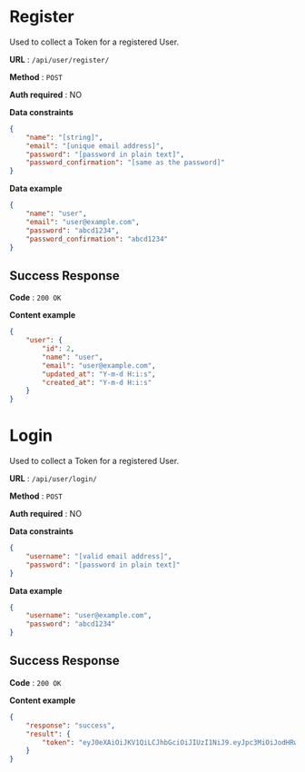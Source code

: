 # Register

Used to collect a Token for a registered User.

**URL** : `/api/user/register/`

**Method** : `POST`

**Auth required** : NO

**Data constraints**

```json
{
    "name": "[string]",
    "email": "[unique email address]",
    "password": "[password in plain text]",
    "password_confirmation": "[same as the password]"
}
```

**Data example**

```json
{
    "name": "user",
    "email": "user@example.com",
    "password": "abcd1234",
    "password_confirmation": "abcd1234"
}
```

## Success Response

**Code** : `200 OK`

**Content example**

```json
{
    "user": {
        "id": 2,
        "name": "user",
        "email": "user@example.com",
        "updated_at": "Y-m-d H:i:s",
        "created_at": "Y-m-d H:i:s"        
    }
}
```

# Login

Used to collect a Token for a registered User.

**URL** : `/api/user/login/`

**Method** : `POST`

**Auth required** : NO

**Data constraints**

```json
{
    "username": "[valid email address]",
    "password": "[password in plain text]"
}
```

**Data example**

```json
{
    "username": "user@example.com",
    "password": "abcd1234"
}
```

## Success Response

**Code** : `200 OK`

**Content example**

```json
{
    "response": "success",
    "result": {
        "token": "eyJ0eXAiOiJKV1QiLCJhbGciOiJIUzI1NiJ9.eyJpc3MiOiJodHRwOlwvXC8xMjcuMC4wLjE6ODAwMlwvYXBpXC91c2VyXC9sb2dpbiIsImlhdCI6MTUyOTY2OTA1OCwiZXhwIjoxNTI5NjcyNjU4LCJuYmYiOjE1Mjk2NjkwNTgsImp0aSI6IkFtcm5rZDJ0MVRSVnF3UGwiLCJzdWIiOjIsInBydiI6Ijg3ZTBhZjFlZjlmZDE1ODEyZmRlYzk3MTUzYTE0ZTBiMDQ3NTQ2YWEiLCJ1c2VyIjp7ImlkIjoyfX0.d9HaKkMGfh7xbu7tRgV7_zzvGiNUfsGPP1lQEj6sSpI"
    }
}
```
